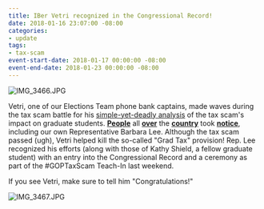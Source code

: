 ```yaml
---
title: IBer Vetri recognized in the Congressional Record!
date: 2018-01-16 23:07:00 -08:00
categories:
- update
tags:
- tax-scam
event-start-date: 2018-01-17 00:00:00 -08:00
event-end-date: 2018-01-23 00:00:00 -08:00
---
```


![IMG_3466.JPG](/uploads/IMG_3466.JPG)

Vetri, one of our Elections Team phone bank captains, made waves during the tax scam battle for his [simple-yet-deadly analysis][analysis] of the tax scam's impact on graduate students. **[People][1]** all **[over][2]** the **[country][3]** took **[notice][4]**, including our own Representative Barbara Lee. Although the tax scam passed (ugh), Vetri helped kill the so-called "Grad Tax" provision! Rep. Lee recognized his efforts (along with those of Kathy Shield, a fellow graduate student) with an entry into the Congressional Record and a ceremony as part of the #GOPTaxScam Teach-In last weekend.

If you see Vetri, make sure to tell him "Congratulations!"

![IMG_3467.JPG](/uploads/IMG_3467.JPG)


[analysis]: https://drive.google.com/file/d/10dIZsw1aj9Ls_fi7lTXQvXi7ngOI0Cv-/view
[1]: https://www.nytimes.com/2017/11/29/us/california-today-graduate-students-fear-tax-increase.html
[2]: http://www.newsindiatimes.com/berkeley-student-vetri-velan-builds-online-calculator-to-decode-republican-tax-plan
[3]: https://www.chronicle.com/article/How-the-GOP-Tax-Plan-Could/241702
[4]: http://www.dailycal.org/2017/11/17/gop-tax-plan-will-devastate-graduate-students/